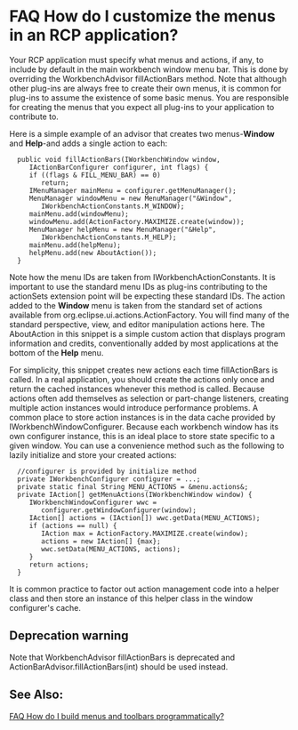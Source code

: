 

FAQ How do I customize the menus in an RCP application?
=======================================================

Your RCP application must specify what menus and actions, if any, to include by default in the main workbench window menu bar. This is done by overriding the WorkbenchAdvisor fillActionBars method. Note that although other plug-ins are always free to create their own menus, it is common for plug-ins to assume the existence of some basic menus. You are responsible for creating the menus that you expect all plug-ins to your application to contribute to.

  
Here is a simple example of an advisor that creates two menus-**Window** and **Help**-and adds a single action to each:

      public void fillActionBars(IWorkbenchWindow window,
         IActionBarConfigurer configurer, int flags) {
         if ((flags & FILL_MENU_BAR) == 0)
            return;
         IMenuManager mainMenu = configurer.getMenuManager();
         MenuManager windowMenu = new MenuManager("&Window", 
            IWorkbenchActionConstants.M_WINDOW);
         mainMenu.add(windowMenu);
         windowMenu.add(ActionFactory.MAXIMIZE.create(window));
         MenuManager helpMenu = new MenuManager("&Help", 
            IWorkbenchActionConstants.M_HELP);
         mainMenu.add(helpMenu);
         helpMenu.add(new AboutAction());
      }

Note how the menu IDs are taken from IWorkbenchActionConstants. It is important to use the standard menu IDs as plug-ins contributing to the actionSets extension point will be expecting these standard IDs. The action added to the **Window** menu is taken from the standard set of actions available from org.eclipse.ui.actions.ActionFactory. You will find many of the standard perspective, view, and editor manipulation actions here. The AboutAction in this snippet is a simple custom action that displays program information and credits, conventionally added by most applications at the bottom of the **Help** menu.

  
For simplicity, this snippet creates new actions each time fillActionBars is called. In a real application, you should create the actions only once and return the cached instances whenever this method is called. Because actions often add themselves as selection or part-change listeners, creating multiple action instances would introduce performance problems. A common place to store action instances is in the data cache provided by IWorkbenchWindowConfigurer. Because each workbench window has its own configurer instance, this is an ideal place to store state specific to a given window. You can use a convenience method such as the following to lazily initialize and store your created actions:

      //configurer is provided by initialize method
      private IWorkbenchConfigurer configurer = ...;
      private static final String MENU_ACTIONS = &menu.actions&;
      private IAction[] getMenuActions(IWorkbenchWindow window) {
         IWorkbenchWindowConfigurer wwc =
            configurer.getWindowConfigurer(window);
         IAction[] actions = (IAction[]) wwc.getData(MENU_ACTIONS);
         if (actions == null) {
            IAction max = ActionFactory.MAXIMIZE.create(window);
            actions = new IAction[] {max};
            wwc.setData(MENU_ACTIONS, actions);
         }
         return actions;
      }

  

It is common practice to factor out action management code into a helper class and then store an instance of this helper class in the window configurer's cache.

Deprecation warning
-------------------

Note that WorkbenchAdvisor fillActionBars is deprecated and ActionBarAdvisor.fillActionBars(int) should be used instead.

See Also:
---------

[FAQ How do I build menus and toolbars programmatically?](./FAQ_How_do_I_build_menus_and_toolbars_programmatically.md "FAQ How do I build menus and toolbars programmatically?")

